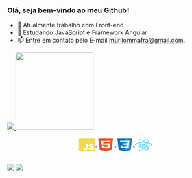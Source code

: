 ### Olá, seja bem-vindo ao meu Github!

<!--
**murilomafra1302/murilomafra1302** is a ✨ _special_ ✨ repository because its `README.md` (this file) appears on your GitHub profile.
-->

- 🔭 Atualmente trabalho com Front-end
- 🌱 Estudando JavaScript e Framework Angular
- 📫 Entre em contato pelo E-mail murilommafra@gmail.com.

<div align="left">
  <a href="https://github.com/murilobmafra">
  <img height="180em" src="https://github-readme-stats.vercel.app/api?username=murilomafra&show_icons=true&theme=great-gatsby&include_all_commits=true&count_private=true"/>
  <img height="180em" width="60%" src="https://github-readme-stats.vercel.app/api/top-langs/?username=murilomafra&layout=compact&langs_count=7&theme=great-gatsby"/>
</div>

<div style="display: inline_block" align="center"><br>
  <img align="center" alt="Js" height="30" width="40" src="https://raw.githubusercontent.com/devicons/devicon/master/icons/javascript/javascript-plain.svg">
  <img align="center" alt="HTML" height="30" width="40" src="https://raw.githubusercontent.com/devicons/devicon/master/icons/html5/html5-original.svg">
  <img align="center" alt="CSS" height="30" width="40" src="https://raw.githubusercontent.com/devicons/devicon/master/icons/css3/css3-original.svg">
  <img align="center" alt="react.js" height="30" width="40" src="https://github.com/devicons/devicon/blob/master/icons/react/react-original.svg">
</div>
  
  ##
  
  <div>
    <a href="https://www.instagram.com/murilo.mafra/" target="_blank"><img src="https://img.shields.io/badge/-Instagram-%23E4405F?style=for-the-badge&logo=instagram&logoColor=white" target="_blank""></a>
    <a href="https://www.linkedin.com/in/murilo-mafra/" target="_blank"><img src="https://img.shields.io/badge/-LinkedIn-%230077B5?style=for-the-badge&logo=linkedin&logoColor=white" target="_blank"></a> 
  </div
